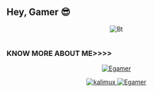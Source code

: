 ## Hey, Gamer 😎
<p align="center"><img src="https://user-images.githubusercontent.com/49580304/110319833-47367180-7fc4-11eb-87a7-392509eca9d7.gif" alt="Bt">

<p align="center"><img src="https://user-images.githubusercontent.com/49580304/110318584-81067880-7fc2-11eb-8391-152d308e7f2b.gif" alt="">

  
### KNOW MORE ABOUT ME>>>>
<p align="center"><a href="https://github.com/eddieandres"><img title="Egamer" src="https://github-readme-stats.vercel.app/api?username=Egamer&show_icons=true&include_all_commits=true&theme=chartreuse-dark&cache_seconds=3200"></a>
</p>

<p align="center">
<a href="https://github.com/noob-hackers/kalimux"><img title="kalimux" src="https://github-readme-stats.vercel.app/api/pin/?
</p>

<p align="center">
<a href="https://github.com/eddieandres"><img title="Egamer" src="https://github-readme-stats.vercel.app/api/top-langs/?username=Egamer&layout=compact"></a>
</p>

